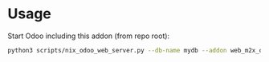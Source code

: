 # Usage

Start Odoo including this addon (from repo root):

```bash
python3 scripts/nix_odoo_web_server.py --db-name mydb --addon web_m2x_options
```
